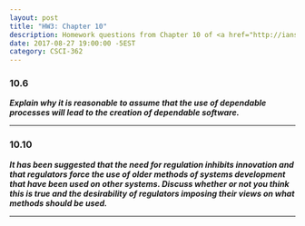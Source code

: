 ```yaml
---
layout: post
title: "HW3: Chapter 10"
description: Homework questions from Chapter 10 of <a href="http://iansommerville.com/software-engineering-book/" target="_blank"><em>Software Engineering</em></a>.
date: 2017-08-27 19:00:00 -5EST
category: CSCI-362
---
```


### 10.6
_**Explain why it is reasonable to assume that the use of dependable processes will lead to the creation of dependable software.**_

---

### 10.10
_**It has been suggested that the need for regulation inhibits innovation and that regulators force the use of older methods of systems development that have been used on other systems. Discuss whether or not you think this is true and the desirability of regulators imposing their views on what methods should be used.**_

---

